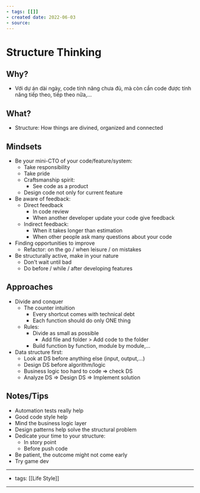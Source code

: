 ```yaml
---
- tags: [[]]
- created date: 2022-06-03
- source: 
---
```


# Structure Thinking

## Why?

-   Với dự án dài ngày, code tính năng chưa đủ, mà còn cần code được tính năng tiếp theo, tiếp theo nữa,...

## What?

-   Structure: How things are divined, organized and connected

## Mindsets

-   Be your mini-CTO of your code/feature/system:
    -   Take responsibility
    -   Take pride
    -   Craftsmanship spirit:
        -   See code as a product
    -   Design code not only for current feature
-   Be aware of feedback:
    -   Direct feedback
        -   In code review
        -   When another developer update your code give feedback
    -   Indirect feedback:
        -   When it takes longer than estimation
        -   When other people ask many questions about your code
-   Finding opportunities to improve
    -   Refactor: on the go / when leisure / on mistakes
-   Be structurally active, make in your nature
    -   Don't wait until bad
    -   Do before / while / after developing features

## Approaches

-   Divide and conquer
    -   The counter intuition
        -   Every shortcut comes with technical debt
        -   Each function should do only ONE thing
    -   Rules:
        -   Divide as small as possible
            -   Add file and folder > Add code to the folder
        -   Build function by function, module by module,...
-   Data structure first:
    -   Look at DS before anything else (input, output,...)
    -   Design DS before algorithm/logic
    -   Business logic too hard to code ⇒ check DS
    -   Analyze DS ⇒ Design DS ⇒ Implement solution

## Notes/Tips

-   Automation tests really help
-   Good code style help
-   Mind the business logic layer
-   Design patterns help solve the structural problem
-   Dedicate your time to your structure:
    -   In story point
    -   Before push code
-   Be patient, the outcome might not come early
-   Try game dev

---
- tags: [[Life Style]]
---